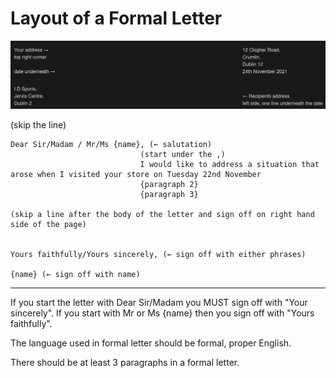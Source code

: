 # Layout of a Formal Letter

<!--Convert this to steps-->

![Formal Letter](formal-letter.png)

(skip the line)

```
Dear Sir/Madam / Mr/Ms {name}, (← salutation)
                             (start under the ,)
                             I would like to address a situation that arose when I visited your store on Tuesday 22nd November
                             {paragraph 2}
                             {paragraph 3}
                                                                                      (skip a line after the body of the letter and sign off on right hand side of the page)

                                                                                      Yours faithfully/Yours sincerely, (← sign off with either phrases) 
                                                                                        {name} (← sign off with name)
```
---

If you start the letter with Dear Sir/Madam you MUST sign off with "Your sincerely". If you start with Mr or Ms {name} then you sign off with "Yours faithfully".

The language used in formal letter should be formal, proper English.

There should be at least 3 paragraphs in a formal letter.